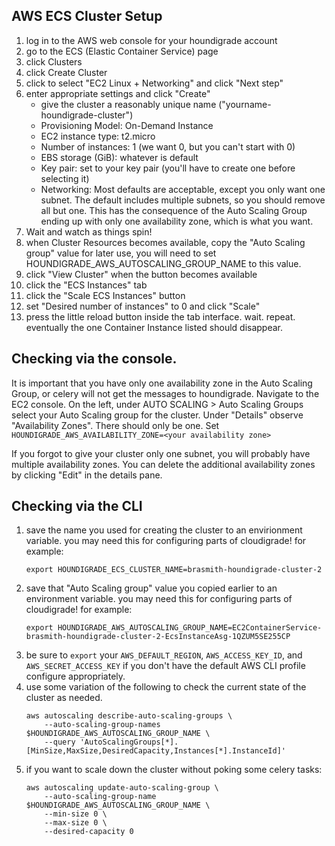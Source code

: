 ## AWS ECS Cluster Setup

1. log in to the AWS web console for your houndigrade account
1. go to the ECS (Elastic Container Service) page
1. click Clusters
1. click Create Cluster
1. click to select "EC2 Linux + Networking" and click "Next step"
1. enter appropriate settings and click "Create"
    - give the cluster a reasonably unique name ("yourname-houndigrade-cluster")
    - Provisioning Model: On-Demand Instance
    - EC2 instance type: t2.micro
    - Number of instances: 1 (we want 0, but you can't start with 0)
    - EBS storage (GiB): whatever is default
    - Key pair: set to your key pair (you'll have to create one before selecting it)
    - Networking: Most defaults are acceptable, except you only want one subnet. The default includes multiple subnets, so you should remove all but one. This has the consequence of the Auto Scaling Group ending up with only one availability zone, which is what you want.
1. Wait and watch as things spin!
1. when Cluster Resources becomes available, copy the "Auto Scaling group" value for later use, you will need to set HOUNDIGRADE_AWS_AUTOSCALING_GROUP_NAME to this value.
1. click "View Cluster" when the button becomes available
1. click the "ECS Instances" tab
1. click the "Scale ECS Instances" button
1. set "Desired number of instances" to 0 and click "Scale"
1. press the little reload button inside the tab interface. wait. repeat. eventually the one Container Instance listed should disappear.

## Checking via the console.

It is important that you have only one availability zone in the Auto Scaling Group, or celery will not get the messages to houndigrade.
Navigate to the EC2 console. On the left, under AUTO SCALING > Auto Scaling Groups select your Auto Scaling group for the cluster. Under "Details" observe "Availability Zones". There should only be one.
Set ``HOUNDIGRADE_AWS_AVAILABILITY_ZONE=<your availability zone>``

If you forgot to give your cluster only one subnet, you will probably have multiple availability zones.
You can delete the additional availability zones by clicking "Edit" in the details pane. 

## Checking via the CLI

1. save the name you used for creating the cluster to an envirionment variable. you may need this for configuring parts of cloudigrade! for example:
    ```
    export HOUNDIGRADE_ECS_CLUSTER_NAME=brasmith-houndigrade-cluster-2
    ```
1. save that "Auto Scaling group" value you copied earlier to an environment variable. you may need this for configuring parts of cloudigrade! for example:
    ```
    export HOUNDIGRADE_AWS_AUTOSCALING_GROUP_NAME=EC2ContainerService-brasmith-houndigrade-cluster-2-EcsInstanceAsg-1QZUM5SE255CP
    ```
1. be sure to `export` your `AWS_DEFAULT_REGION`, `AWS_ACCESS_KEY_ID`, and `AWS_SECRET_ACCESS_KEY` if you don't have the default AWS CLI profile configure appropriately.
1. use some variation of the following to check the current state of the cluster as needed.
    ```
    aws autoscaling describe-auto-scaling-groups \
        --auto-scaling-group-names $HOUNDIGRADE_AWS_AUTOSCALING_GROUP_NAME \
        --query 'AutoScalingGroups[*].[MinSize,MaxSize,DesiredCapacity,Instances[*].InstanceId]'
    ```
1. if you want to scale down the cluster without poking some celery tasks:
    ```
    aws autoscaling update-auto-scaling-group \
        --auto-scaling-group-name $HOUNDIGRADE_AWS_AUTOSCALING_GROUP_NAME \
        --min-size 0 \
        --max-size 0 \
        --desired-capacity 0
    ```
